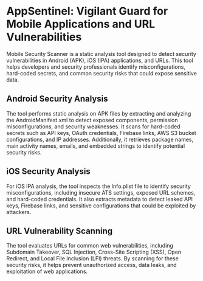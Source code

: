 # AppSentinel: Vigilant Guard for Mobile Applications and URL Vulnerabilities
Mobile Security Scanner is a static analysis tool designed to detect security vulnerabilities in Android (APK), iOS (IPA) applications, and URLs. This tool helps developers and security professionals identify misconfigurations, hard-coded secrets, and common security risks that could expose sensitive data.

## Android Security Analysis
The tool performs static analysis on APK files by extracting and analyzing the AndroidManifest.xml to detect exposed components, permission misconfigurations, and security weaknesses. It scans for hard-coded secrets such as API keys, OAuth credentials, Firebase links, AWS S3 bucket configurations, and IP addresses. Additionally, it retrieves package names, main activity names, emails, and embedded strings to identify potential security risks.

## iOS Security Analysis 
For iOS IPA analysis, the tool inspects the Info.plist file to identify security misconfigurations, including insecure ATS settings, exposed URL schemes, and hard-coded credentials. It also extracts metadata to detect leaked API keys, Firebase links, and sensitive configurations that could be exploited by attackers.

## URL Vulnerability Scanning
The tool evaluates URLs for common web vulnerabilities, including Subdomain Takeover, SQL Injection, Cross-Site Scripting (XSS), Open Redirect, and Local File Inclusion (LFI) threats. By scanning for these security risks, it helps prevent unauthorized access, data leaks, and exploitation of web applications.
